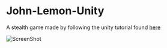 # John-Lemon-Unity
A stealth game made by following the unity tutorial found [here](https://learn.unity.com/project/john-lemon-s-haunted-jaunt-3d-beginner)

![ScreenShot](https://external-content.duckduckgo.com/iu/?u=https%3A%2F%2Fimg.itch.zone%2FaW1nLzIxNDE3ODMucG5n%2Foriginal%2FgmwOQE.png&f=1&nofb=1)
